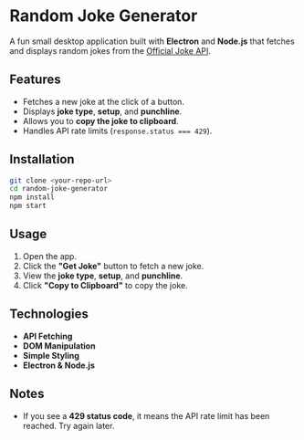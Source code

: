 # Random Joke Generator
A fun small desktop application built with **Electron** and **Node.js** that fetches and displays random jokes from the [Official Joke API](https://publicapi.dev/official-joke-api).

## Features
- Fetches a new joke at the click of a button.
- Displays **joke type**, **setup**, and **punchline**.
- Allows you to **copy the joke to clipboard**.
- Handles API rate limits (`response.status === 429`).

## Installation
```bash
git clone <your-repo-url>
cd random-joke-generator
npm install
npm start
```

## Usage
1. Open the app.
2. Click the **"Get Joke"** button to fetch a new joke.
3. View the **joke type**, **setup**, and **punchline**.
4. Click **"Copy to Clipboard"** to copy the joke.

## Technologies
- **API Fetching** 
- **DOM Manipulation**
- **Simple Styling** 
- **Electron & Node.js**
  
## Notes
- If you see a **429 status code**, it means the API rate limit has been reached. Try again later.
